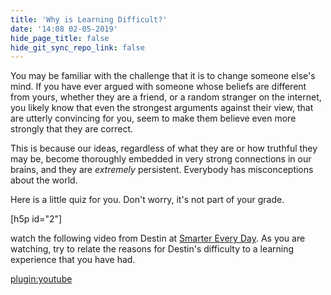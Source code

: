 ```yaml
---
title: 'Why is Learning Difficult?'
date: '14:08 02-05-2019'
hide_page_title: false
hide_git_sync_repo_link: false
---
```


You may be familiar with the challenge that it is to change someone else's mind. If you have ever argued with someone whose beliefs are different from yours, whether they are a friend, or a random stranger on the internet, you likely know that even the strongest arguments against their view, that are utterly convincing for you, seem to make them believe even more strongly that they are correct.

This is because our ideas, regardless of what they are or how truthful they may be, become thoroughly embedded in very strong connections in our brains, and they are *extremely* persistent. Everybody has misconceptions about the world.

Here is a little quiz for you. Don't worry, it's not part of your grade.

[h5p id="2"]



watch the following video from Destin at [Smarter Every Day](https://smartereveryday.com). As you are watching, try to relate the reasons for Destin's difficulty to a learning experience that you have had.

[plugin:youtube]()
